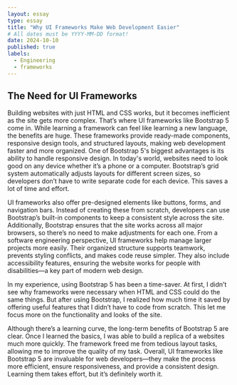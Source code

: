 ```yaml
---
layout: essay
type: essay
title: "Why UI Frameworks Make Web Development Easier"
# All dates must be YYYY-MM-DD format!
date: 2024-10-10
published: true
labels:
  - Engineering
  - frameworks
---
```







## The Need for UI Frameworks
Building websites with just HTML and CSS works, but it becomes inefficient as the site gets more complex. That’s where UI frameworks like Bootstrap 5 come in. While learning a framework can feel like learning a new language, the benefits are huge. These frameworks provide ready-made components, responsive design tools, and structured layouts, making web development faster and more organized.
One of Bootstrap 5's biggest advantages is its ability to handle responsive design. In today's world, websites need to look good on any device whether it’s a phone or a computer. Bootstrap’s grid system automatically adjusts layouts for different screen sizes, so developers don’t have to write separate code for each device. This saves a lot of time and effort.


UI frameworks also offer pre-designed elements like buttons, forms, and navigation bars. Instead of creating these from scratch, developers can use Bootstrap’s built-in components to keep a consistent style across the site. Additionally, Bootstrap ensures that the site works across all major browsers, so there’s no need to make adjustments for each one.
From a software engineering perspective, UI frameworks help manage larger projects more easily. Their organized structure supports teamwork, prevents styling conflicts, and makes code reuse simpler. They also include accessibility features, ensuring the website works for people with disabilities—a key part of modern web design.


In my experience, using Bootstrap 5 has been a time-saver. At first, I didn’t see why frameworks were necessary when HTML and CSS could do the same things. But after using Bootstrap, I realized how much time it saved by offering useful features that I didn’t have to code from scratch. This let me focus more on the functionality and looks of the site.


Although there’s a learning curve, the long-term benefits of Bootstrap 5 are clear. Once I learned the basics, I was able to build a replica of a websites much more quickly. The framework freed me from tedious layout tasks, allowing me to improve the quality of my task. Overall, UI frameworks like Bootstrap 5 are invaluable for web developers—they make the process more efficient, ensure responsiveness, and provide a consistent design. Learning them takes effort, but it’s definitely worth it.
